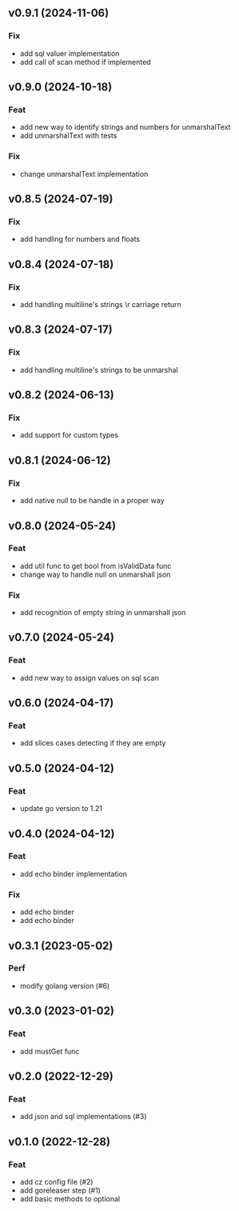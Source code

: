 ## v0.9.1 (2024-11-06)

### Fix

- add sql valuer implementation
- add call of scan method if implemented

## v0.9.0 (2024-10-18)

### Feat

- add new way to identify strings and numbers for unmarshalText
- add unmarshalText with tests

### Fix

- change unmarshalText implementation

## v0.8.5 (2024-07-19)

### Fix

- add handling for numbers and floats

## v0.8.4 (2024-07-18)

### Fix

- add handling multiline's strings \r carriage return

## v0.8.3 (2024-07-17)

### Fix

- add handling multiline's strings to be unmarshal

## v0.8.2 (2024-06-13)

### Fix

- add support for custom types

## v0.8.1 (2024-06-12)

### Fix

- add native null to be handle in a proper way

## v0.8.0 (2024-05-24)

### Feat

- add util func to get bool from isValidData func
- change way to handle null on unmarshall json

### Fix

- add recognition of empty string in unmarshall json

## v0.7.0 (2024-05-24)

### Feat

- add new way to assign values on sql scan

## v0.6.0 (2024-04-17)

### Feat

- add slices cases detecting if they are empty

## v0.5.0 (2024-04-12)

### Feat

- update go version to 1.21

## v0.4.0 (2024-04-12)

### Feat

- add echo binder implementation

### Fix

- add echo binder
- add echo binder

## v0.3.1 (2023-05-02)

### Perf

- modify golang version (#6)

## v0.3.0 (2023-01-02)

### Feat

- add mustGet func

## v0.2.0 (2022-12-29)

### Feat

- add json and sql implementations (#3)

## v0.1.0 (2022-12-28)

### Feat

- add cz config file (#2)
- add goreleaser step (#1)
- add basic methods to optional
